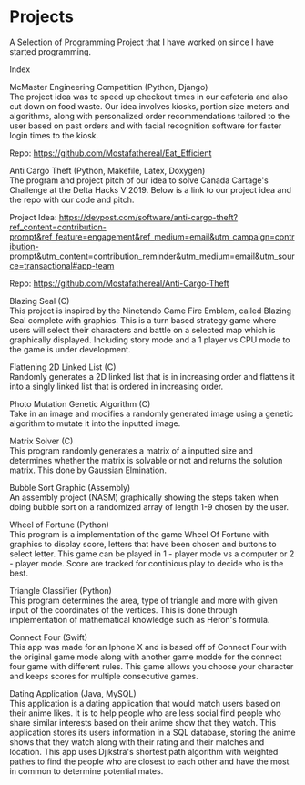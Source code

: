 # Projects
A Selection of Programming Project that I have worked on since I have started programming.

Index

McMaster Engineering Competition (Python, Django)\
The project idea was to speed up checkout times in our cafeteria and also cut down on food waste. Our idea involves kiosks, portion size meters and algorithms, along with personalized order recommendations tailored to the user based on past orders and with facial recognition software for faster login times to the kiosk.

Repo: https://github.com/Mostafathereal/Eat_Efficient

Anti Cargo Theft (Python, Makefile, Latex, Doxygen)\
The program and project pitch of our idea to solve Canada Cartage's Challenge at the Delta Hacks V 2019. 
Below is a link to our project idea and the repo with our code and pitch.

Project Idea:
https://devpost.com/software/anti-cargo-theft?ref_content=contribution-prompt&ref_feature=engagement&ref_medium=email&utm_campaign=contribution-prompt&utm_content=contribution_reminder&utm_medium=email&utm_source=transactional#app-team

Repo:
https://github.com/Mostafathereal/Anti-Cargo-Theft

Blazing Seal (C)\
This project is inspired by the Ninetendo Game Fire Emblem, called Blazing Seal complete with graphics. This is a turn based strategy game where users will select their characters and battle on a selected map which is graphically displayed. Including story mode and a 1 player vs CPU mode to the game is under development.

Flattening 2D Linked List (C)\
Randomly generates a 2D linked list that is in increasing order and flattens it into a singly linked list that is ordered in increasing order.

Photo Mutation Genetic Algorithm (C)\
Take in an image and modifies a randomly generated image using a genetic algorithm to mutate it into the inputted image.

Matrix Solver (C)\
This program randomly generates a matrix of a inputted size and determines whether the matrix is solvable or not and returns the solution matrix. This done by Gaussian Elmination. 

Bubble Sort Graphic (Assembly)\
An assembly project (NASM) graphically showing the steps taken when doing bubble sort on a randomized array of length 1-9 chosen by the user.

Wheel of Fortune (Python)\
This program is a implementation of the game Wheel Of Fortune with graphics to display score, letters that have been chosen and buttons to select letter. This game can be played in 1 - player mode vs a computer or 2 - player mode. Score are tracked for continious play to decide who is the best.

Triangle Classifier (Python)\
This program determines the area, type of triangle and more with given input of the coordinates of the vertices. This is done through implementation of mathematical knowledge such as Heron's formula.

Connect Four (Swift)\
This app was made for an Iphone X and is based off of Connect Four with the original game mode along with another game modde for the connect four game with different rules. This game allows you choose your character and keeps scores for multiple consecutive games.

Dating Application (Java, MySQL)\
This application is a dating application that would match users based on their anime likes. It is to help people who are less social find people who share similar interests based on their anime show that they watch. This application stores its users information in a SQL database, storing the anime shows that they watch along with their rating and their matches and location. This app uses Djikstra's shortest path algorithm with weighted pathes to find the people who are closest to each other and have the most in common to determine potential mates.
